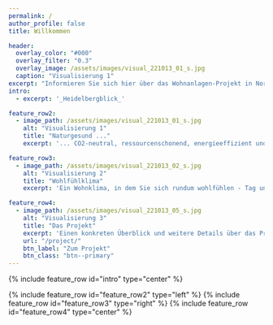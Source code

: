 ```yaml
---
permalink: /
author_profile: false
title: Willkommen

header:
  overlay_color: "#000"
  overlay_filter: "0.3"
  overlay_image: /assets/images/visual_221013_01_s.jpg
  caption: "Visualisierung 1"
excerpt: "Informieren Sie sich hier über das Wohnanlagen-Projekt in Nordhausen Nord, mit dem unverfänglichen Blick Richtung Rüdigsdorfer Schweiz."
intro: 
  - excerpt: '_Heidelbergblick_'

feature_row2:
  - image_path: /assets/images/visual_221013_01_s.jpg
    alt: "Visualisierung 1"
    title: "Naturgesund ..."
    excerpt: '... CO2-neutral, ressourcenschonend, energieeffizient und wertbeständig? Wenn Sie bauen, wollen Sie alles richtig machen. Von Anfang an - und nachhaltig gedacht. Das Ergebnis wird Sie überzeugen.'

feature_row3:
  - image_path: /assets/images/visual_221013_02_s.jpg
    alt: "Visualisierung 2"
    title: "Wohlfühlklima"
    excerpt: 'Ein Wohnklima, in dem Sie sich rundum wohlfühlen - Tag und Nacht. Zu jeder Jahreszeit. Raumluftqualität, die gesetzliche Anforderungen weit übertrifft - und Sie gesünder leben lässt. Dämmeigenschaften, die Ihr neues Zuhause zum `Effizienzhaus 40 NH` machen.'

feature_row4:
  - image_path: /assets/images/visual_221013_05_s.jpg
    alt: "Visualisierung 3"
    title: "Das Projekt"
    excerpt: 'Einen konkreten Überblick und weitere Details über das Projekt, können sie hier gewinnen:'
    url: "/project/"
    btn_label: "Zum Projekt"
    btn_class: "btn--primary"
---
```


{% include feature_row id="intro" type="center" %}

{% include feature_row id="feature_row2" type="left" %}
{% include feature_row id="feature_row3" type="right" %}
{% include feature_row id="feature_row4" type="center" %}
